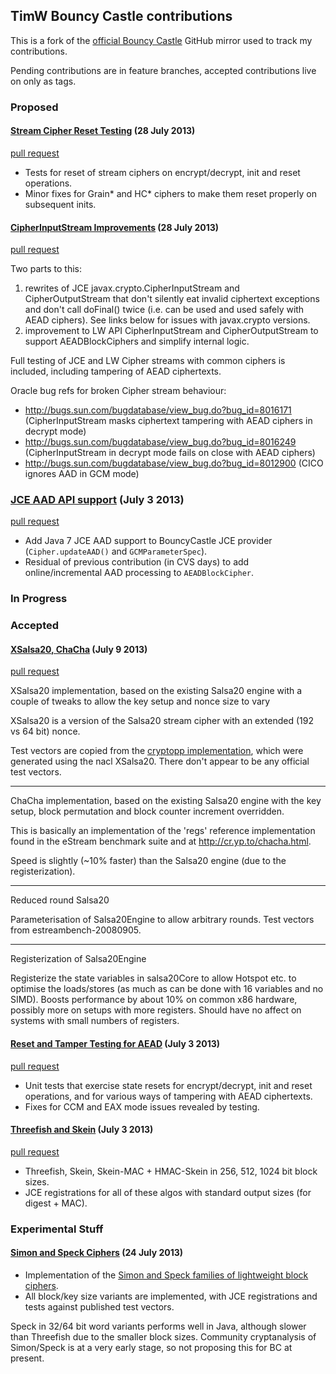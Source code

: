 ## TimW Bouncy Castle contributions

This is a fork of the [official Bouncy Castle](https://github.com/bcgit/bc-java) GitHub mirror used to track my contributions.

Pending contributions are in feature branches, accepted contributions live on only as tags.

### Proposed

#### [Stream Cipher Reset Testing](https://github.com/timw/bc-java/commits/feature/stream-cipher-reset) (28 July 2013)

[pull request](https://github.com/bcgit/bc-java/pull/31)

* Tests for reset of stream ciphers on encrypt/decrypt, init and reset operations.
* Minor fixes for Grain\* and HC\* ciphers to make them reset properly on subsequent inits.


#### [CipherInputStream Improvements](https://github.com/timw/bc-java/commits/feature/cipher-input-stream) (28 July 2013)

[pull request](https://github.com/bcgit/bc-java/pull/32)

Two parts to this:

1.  rewrites of JCE javax.crypto.CipherInputStream and CipherOutputStream that don't silently eat invalid ciphertext exceptions and don't call doFinal() twice (i.e. can be used and used safely with AEAD ciphers). See links below for issues with javax.crypto versions.
2. improvement to LW API CipherInputStream and CipherOutputStream to support AEADBlockCiphers and simplify internal logic.

Full testing of JCE and LW Cipher streams with common ciphers is included, including tampering of AEAD ciphertexts.

Oracle bug refs for broken Cipher stream behaviour:
 - http://bugs.sun.com/bugdatabase/view_bug.do?bug_id=8016171 (CipherInputStream masks ciphertext tampering with AEAD ciphers in decrypt mode)
 - http://bugs.sun.com/bugdatabase/view_bug.do?bug_id=8016249 (CipherInputStream in decrypt mode fails on close with AEAD ciphers)
 - http://bugs.sun.com/bugdatabase/view_bug.do?bug_id=8012900 (CICO ignores AAD in GCM mode)

### [JCE AAD API support](https://github.com/timw/bc-java/commits/feature/aad-api) (July 3 2013)

[pull request](https://github.com/bcgit/bc-java/pull/31)

* Add Java 7 JCE AAD support to BouncyCastle JCE provider (`Cipher.updateAAD()` and `GCMParameterSpec`).
* Residual of previous contribution (in CVS days) to add online/incremental AAD processing to `AEADBlockCipher`.

### In Progress


### Accepted

#### [XSalsa20, ChaCha](https://github.com/timw/bc-java/commits/contrib/xsalsa20) (July 9 2013)

[pull request](https://github.com/bcgit/bc-java/pull/20)

XSalsa20 implementation, based on the existing Salsa20 engine with a couple of tweaks to allow the key setup and nonce size to vary

XSalsa20 is a version of the Salsa20 stream cipher with an extended (192 vs 64 bit) nonce.

Test vectors are copied from the [cryptopp implementation](https://github.com/murrificus/cryptopp/blob/master/src/TestVectors/salsa.txt), which were generated using the nacl XSalsa20. There don't appear to be any official test vectors.

--- 
ChaCha implementation, based on the existing Salsa20 engine with the key setup, block permutation and block counter increment overridden.

This is basically an implementation of the 'regs' reference implementation found in the eStream benchmark suite and at http://cr.yp.to/chacha.html.

Speed is slightly (~10% faster) than the Salsa20 engine (due to the registerization).

---
Reduced round Salsa20

Parameterisation of Salsa20Engine to allow arbitrary rounds. Test vectors from estreambench-20080905.

---
Registerization of Salsa20Engine

Registerize the state variables in salsa20Core to allow Hotspot etc. to optimise the loads/stores (as much as can be done with 16 variables and no SIMD).
Boosts performance by about 10% on common x86 hardware, possibly more on setups with more registers. Should have no affect on systems with small numbers of registers.

#### [Reset and Tamper Testing for AEAD](https://github.com/timw/bc-java/tree/contrib/aead-tamper-testing) (July 3 2013)

[pull request](https://github.com/bcgit/bc-java/pull/12)

* Unit tests that exercise state resets for encrypt/decrypt, init and reset operations, and for various ways of tampering with AEAD ciphertexts.
* Fixes for CCM and EAX mode issues revealed by testing.

#### [Threefish and Skein](https://github.com/timw/bc-java/tree/contrib/threefish-skein) (July 3 2013)

[pull request](https://github.com/bcgit/bc-java/pull/9)

* Threefish, Skein, Skein-MAC + HMAC-Skein in 256, 512, 1024 bit block sizes.
* JCE registrations for all of these algos with standard output sizes (for digest + MAC).

### Experimental Stuff

#### [Simon and Speck Ciphers](https://github.com/timw/bc-java/commits/feature/simon-speck) (24 July 2013)
  
* Implementation of the [Simon and Speck families of lightweight block ciphers](http://eprint.iacr.org/2013/404).
* All block/key size variants are implemented, with JCE registrations and tests against published test vectors.

Speck in 32/64 bit word variants performs well in Java, although slower than Threefish due to the smaller block sizes.
Community cryptanalysis of Simon/Speck is at a very early stage, so not proposing this for BC at present.
